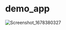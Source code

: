 # demo_app



![Screenshot_1678380327](https://user-images.githubusercontent.com/73125381/224093289-89dc1040-8e6c-43a3-83ba-286463046f01.png)

